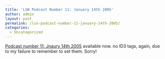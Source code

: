 ```yaml
---
title: 'LSN Podcast Number 11: January 14th 2005'
author: admin
layout: post
permalink: /lsn-podcast-number-11-january-14th-2005/
categories:
  - Uncategorized
---
```

[Podcast number 11: Jnaury 14th 2005][1] available now. no ID3 tags, again, due to my failure to remember to set them. Sorry!

 [1]: http://209.97.203.81/podcast/lsnpodcast-20050113-01.mp3